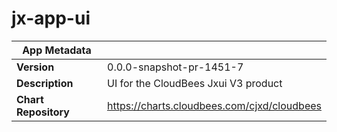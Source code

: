 # jx-app-ui

|App Metadata||
|---|---|
| **Version** | 0.0.0-snapshot-pr-1451-7 |
| **Description** | UI for the CloudBees Jxui V3 product |
| **Chart Repository** | https://charts.cloudbees.com/cjxd/cloudbees |

